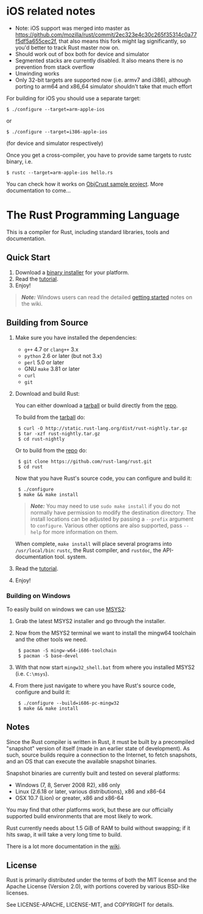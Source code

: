 # iOS related notes


* Note: iOS support was merged into master as
  https://github.com/mozilla/rust/commit/2ec323e4c30c265f35314c0a77f5df5a655cec2f,
  that also means this fork might lag significantly, so you'd better
  to track Rust master now on.
* Should work out of box both for device and simulator
* Segmented stacks are currently disabled. It also means there is no
  prevention from stack overflow
* Unwinding works
* Only 32-bit targets are supported now (i.e. armv7 and i386),
  although porting to arm64 and x86_64 simulator shouldn't take that
  much effort

For building for iOS you should use a separate target:

    $ ./configure --target=arm-apple-ios

or

    $ ./configure --target=i386-apple-ios

(for device and simulator respectively)

Once you get a cross-compiler, you have to provide same targets to rustc binary, i.e.

    $ rustc --target=arm-apple-ios hello.rs

You can check how it works on [ObjCrust sample project](https://github.com/vhbit/ObjCrust).
More documentation to come...

# The Rust Programming Language

This is a compiler for Rust, including standard libraries, tools and
documentation.

## Quick Start

1. Download a [binary installer][installer] for your platform.
2. Read the [tutorial].
3. Enjoy!

> ***Note:*** Windows users can read the detailed
> [getting started][wiki-start] notes on the wiki.

[installer]: http://www.rust-lang.org/install.html
[tutorial]: http://doc.rust-lang.org/tutorial.html
[wiki-start]: https://github.com/rust-lang/rust/wiki/Note-getting-started-developing-Rust
[win-wiki]: https://github.com/rust-lang/rust/wiki/Using-Rust-on-Windows

## Building from Source

1. Make sure you have installed the dependencies:
    * `g++` 4.7 or `clang++` 3.x
    * `python` 2.6 or later (but not 3.x)
    * `perl` 5.0 or later
    * GNU `make` 3.81 or later
    * `curl`
    * `git`
2. Download and build Rust:

    You can either download a [tarball] or build directly from the [repo].

    To build from the [tarball] do:

        $ curl -O http://static.rust-lang.org/dist/rust-nightly.tar.gz
        $ tar -xzf rust-nightly.tar.gz
        $ cd rust-nightly

    Or to build from the [repo] do:

        $ git clone https://github.com/rust-lang/rust.git
        $ cd rust

    Now that you have Rust's source code, you can configure and build it:

        $ ./configure
        $ make && make install

    > ***Note:*** You may need to use `sudo make install` if you do not normally have
    > permission to modify the destination directory. The install locations can
    > be adjusted by passing a `--prefix` argument to `configure`. Various other
    > options are also supported, pass `--help` for more information on them.

    When complete, `make install` will place several programs into
    `/usr/local/bin`: `rustc`, the Rust compiler, and `rustdoc`, the
    API-documentation tool.
    system.
3. Read the [tutorial].
4. Enjoy!

### Building on Windows

To easily build on windows we can use [MSYS2](http://sourceforge.net/projects/msys2/):

1. Grab the latest MSYS2 installer and go through the installer.
2. Now from the MSYS2 terminal we want to install the mingw64 toolchain and the other
   tools we need.

        $ pacman -S mingw-w64-i686-toolchain
        $ pacman -S base-devel

3. With that now start `mingw32_shell.bat` from where you installed MSYS2 (i.e. `C:\msys`).
4. From there just navigate to where you have Rust's source code, configure and build it:

        $ ./configure --build=i686-pc-mingw32
        $ make && make install

[repo]: https://github.com/rust-lang/rust
[tarball]: http://static.rust-lang.org/dist/rust-nightly.tar.gz
[tutorial]: http://doc.rust-lang.org/tutorial.html

## Notes

Since the Rust compiler is written in Rust, it must be built by a
precompiled "snapshot" version of itself (made in an earlier state of
development). As such, source builds require a connection to the Internet, to
fetch snapshots, and an OS that can execute the available snapshot binaries.

Snapshot binaries are currently built and tested on several platforms:

* Windows (7, 8, Server 2008 R2), x86 only
* Linux (2.6.18 or later, various distributions), x86 and x86-64
* OSX 10.7 (Lion) or greater, x86 and x86-64

You may find that other platforms work, but these are our officially
supported build environments that are most likely to work.

Rust currently needs about 1.5 GiB of RAM to build without swapping; if it hits
swap, it will take a very long time to build.

There is a lot more documentation in the [wiki].

[wiki]: https://github.com/rust-lang/rust/wiki

## License

Rust is primarily distributed under the terms of both the MIT license
and the Apache License (Version 2.0), with portions covered by various
BSD-like licenses.

See LICENSE-APACHE, LICENSE-MIT, and COPYRIGHT for details.
